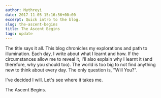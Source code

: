 ```yaml
---
author: Mythreyi
date: 2017-11-05 15:16:56+00:00
excerpt: Quick intro to the blog.
slug: the-ascent-begins
title: The Ascent Begins
tags: update
---
```


The title says it all. This blog chronicles my explorations and path to illumination. Each day, I write about what I learnt and how. If the circumstances allow me to reveal it, I'll also explain why I learnt it (and therefore, why you should too). The world is too big to not find anything new to think about every day. The only question is, "Will You?".

I've decided I will. Let's see where it takes me.

The Ascent Begins.
